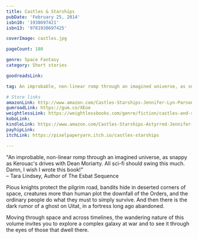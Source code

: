 ```yaml
---
title: Castles & Starships
pubDate: 'February 25, 2014'
isbn10: '1938697421'
isbn13: '9781938697425'

coverImage: castles.jpg

pageCount: 180

genre: Space Fantasy
category: Short stories

goodreadsLink: 

tag: An improbable, non-linear romp through an imagined universe, as snappy as Kerouac's drives with Dean Moriarty.

# Store links
amazonLink: http://www.amazon.com/Castles-Starships-Jennifer-Lyn-Parsons/dp/1938697421/ref=sr_1_1_bnp_1_pap?ie=UTF8&qid=1393215034&sr=8-1&keywords=castles+and+starships
gumroadLink: https://gum.co/XEoe
weightlessLink: https://weightlessbooks.com/genre/fiction/castles-and-starships-tales-from-the-astyrred/
koboLink: 
kindleLink: https://www.amazon.com/Castles-Starships-Astyrred-Jennifer-Parsons-ebook/dp/B00IFRG1PS
payhipLink: 
itchLink: https://pixelpaperyarn.itch.io/castles-starships

---
```

<p class="text-center italic mt-5">"An improbable, non-linear romp through an imagined universe, as snappy as Kerouac's drives with Dean Moriarty. All sci-fi should swing this much. Damn, I wish I wrote this book!"<br> – Tara Lindsey, Author of The Esbat Sequence</p>

Pious knights protect the pilgrim road, bandits hide in deserted corners of space, creatures more than human plot the downfall of the Orders, and the ordinary people do what they must to simply survive. And then there is the dark rumor of a ghost on Uitat, in a fortress long ago abandoned.

Moving through space and across timelines, the wandering nature of this volume invites you to explore a complex galaxy at war and to see it through the eyes of those that dwell there.
